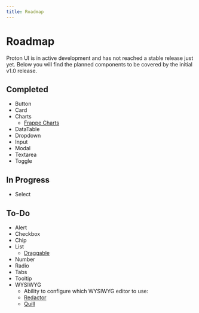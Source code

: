 ```yaml
---
title: Roadmap
---
```


# Roadmap
Proton UI is in active development and has not reached a stable release just yet. Below you will find the planned components to be covered by the initial v1.0 release.

## Completed
- Button
- Card
- Charts
    - [Frappe Charts](https://frappe.io/charts)
- DataTable
- Dropdown
- Input
- Modal
- Textarea
- Toggle

## In Progress
- Select

## To-Do
- Alert
- Checkbox
- Chip
- List
    - [Draggable](https://shopify.github.io/draggable)
- Number
- Radio
- Tabs
- Tooltip
- WYSIWYG
    - Ability to configure which WYSIWYG editor to use:
    - [Redactor](https://imperavi.com/redactor)
    - [Quill](https://quilljs.com)